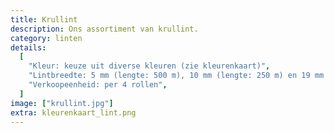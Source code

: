 ```yaml
---
title: Krullint
description: Ons assortiment van krullint.
category: linten
details:
  [
    "Kleur: keuze uit diverse kleuren (zie kleurenkaart)",
    "Lintbreedte: 5 mm (lengte: 500 m), 10 mm (lengte: 250 m) en 19 mm (lengte: 100 m)",
    "Verkoopeenheid: per 4 rollen",
  ]
image: ["krullint.jpg"]
extra: kleurenkaart_lint.png
---
```

